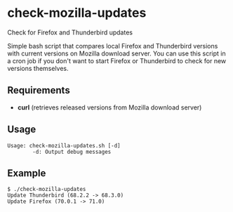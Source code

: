 # check-mozilla-updates
Check for Firefox and Thunderbird updates

Simple bash script that compares local Firefox and Thunderbird versions with current versions on Mozilla download server.
You can use this script in a cron job if you don't want to start Firefox or Thunderbird to check for new versions themselves.

## Requirements
- **curl** (retrieves released versions from Mozilla download server)

## Usage
```
Usage: check-mozilla-updates.sh [-d]
        -d: Output debug messages
```

## Example
```
$ ./check-mozilla-updates
Update Thunderbird (68.2.2 -> 68.3.0)
Update Firefox (70.0.1 -> 71.0)
```
